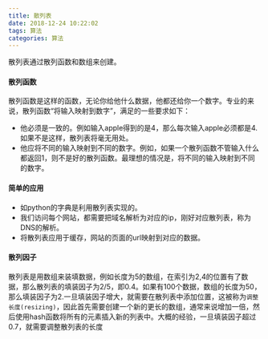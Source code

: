 ```yaml
---
title: 散列表
date: 2018-12-24 10:22:02
tags: 算法
categories: 算法
---
```

散列表通过散列函数和数组来创建。

#### 散列函数

散列函数是这样的函数，无论你给他什么数据，他都还给你一个数字。专业的来说，散列函数“将输入映射到数字”，满足的一些要求如下：

- 他必须是一致的。例如输入apple得到的是4，那么每次输入apple必须都是4.如果不是这样，散列表将毫无用处。
- 他应将不同的输入映射到不同的数字。例如，如果一个散列函数不管输入什么都返回1，则不是好的散列函数。最理想的情况是，将不同的输入映射到不同的数字。
<!-- more -->
#### 简单的应用

- 如python的字典是利用散列表实现的。
- 我们访问每个网站，都需要把域名解析为对应的ip，刚好对应散列表，称为DNS的解析。
- 将散列表应用于缓存，网站的页面的url映射到对应的数据。

#### 散列因子

散列表是用数组来装填数据，例如长度为5的数组，在索引为2,4的位置有了数据，那么散列表的填装因子为2/5，即0.4。如果有100个数据，数组的长度为50，那么填装因子为2.一旦填装因子增大，就需要在散列表中添加位置，这被称为`调整长度(resizing)`，因此首先需要创建一个新的更长的数组，通常来说增加一倍，然后使用hash函数将所有的元素插入新的列表中。大概的经验，一旦填装因子超过0.7，就需要调整散列表的长度